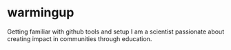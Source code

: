 # warmingup
Getting familiar with github tools and setup
I am a scientist passionate about creating impact in communities through education.
